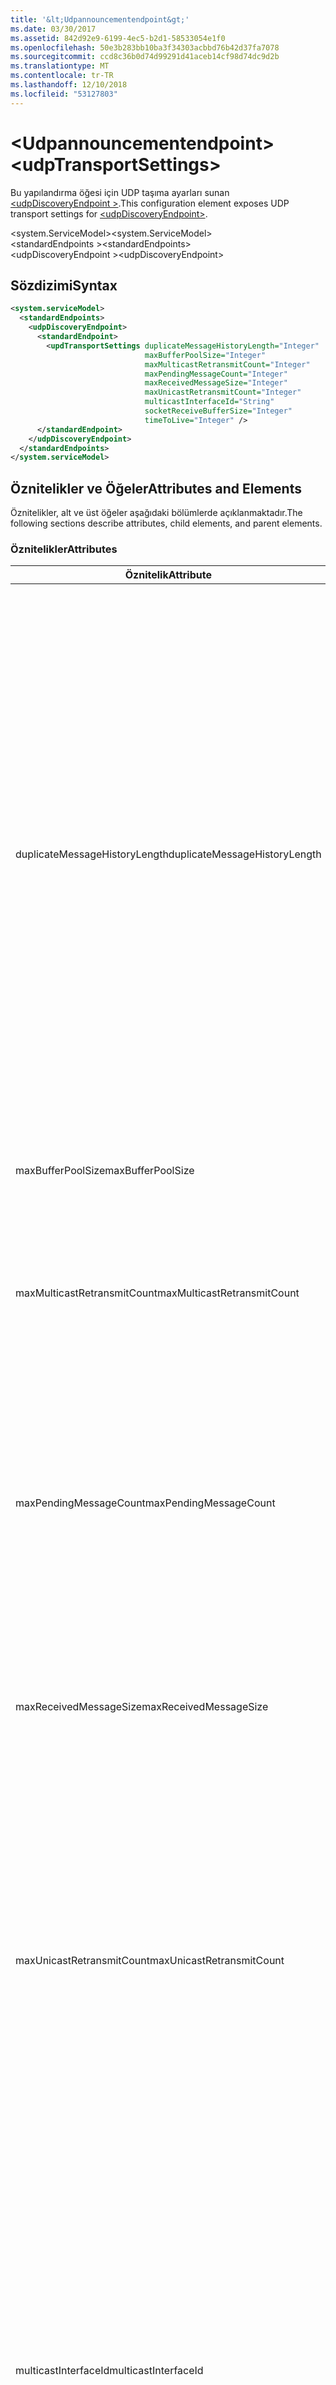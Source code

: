 ```yaml
---
title: '&lt;Udpannouncementendpoint&gt;'
ms.date: 03/30/2017
ms.assetid: 842d92e9-6199-4ec5-b2d1-58533054e1f0
ms.openlocfilehash: 50e3b283bb10ba3f34303acbbd76b42d37fa7078
ms.sourcegitcommit: ccd8c36b0d74d99291d41aceb14cf98d74dc9d2b
ms.translationtype: MT
ms.contentlocale: tr-TR
ms.lasthandoff: 12/10/2018
ms.locfileid: "53127803"
---
```

# <a name="ltudptransportsettingsgt"></a><span data-ttu-id="6fa64-102">&lt;Udpannouncementendpoint&gt;</span><span class="sxs-lookup"><span data-stu-id="6fa64-102">&lt;udpTransportSettings&gt;</span></span>
<span data-ttu-id="6fa64-103">Bu yapılandırma öğesi için UDP taşıma ayarları sunan [ \<udpDiscoveryEndpoint >](../../../../../docs/framework/configure-apps/file-schema/wcf/udpdiscoveryendpoint.md).</span><span class="sxs-lookup"><span data-stu-id="6fa64-103">This configuration element exposes UDP transport settings for [\<udpDiscoveryEndpoint>](../../../../../docs/framework/configure-apps/file-schema/wcf/udpdiscoveryendpoint.md).</span></span>  
  
<span data-ttu-id="6fa64-104">\<system.ServiceModel></span><span class="sxs-lookup"><span data-stu-id="6fa64-104">\<system.ServiceModel></span></span>  
<span data-ttu-id="6fa64-105">\<standardEndpoints ></span><span class="sxs-lookup"><span data-stu-id="6fa64-105">\<standardEndpoints></span></span>  
<span data-ttu-id="6fa64-106">\<udpDiscoveryEndpoint ></span><span class="sxs-lookup"><span data-stu-id="6fa64-106">\<udpDiscoveryEndpoint></span></span>  
  
## <a name="syntax"></a><span data-ttu-id="6fa64-107">Sözdizimi</span><span class="sxs-lookup"><span data-stu-id="6fa64-107">Syntax</span></span>  
  
```xml  
<system.serviceModel>  
  <standardEndpoints>
    <udpDiscoveryEndpoint>
      <standardEndpoint>
        <updTransportSettings duplicateMessageHistoryLength="Integer" 
                              maxBufferPoolSize="Integer" 
                              maxMulticastRetransmitCount="Integer" 
                              maxPendingMessageCount="Integer" 
                              maxReceivedMessageSize="Integer" 
                              maxUnicastRetransmitCount="Integer" 
                              multicastInterfaceId="String" 
                              socketReceiveBufferSize="Integer" 
                              timeToLive="Integer" />
      </standardEndpoint>
    </udpDiscoveryEndpoint>
  </standardEndpoints>  
</system.serviceModel>  
```  
  
## <a name="attributes-and-elements"></a><span data-ttu-id="6fa64-108">Öznitelikler ve Öğeler</span><span class="sxs-lookup"><span data-stu-id="6fa64-108">Attributes and Elements</span></span>  
 <span data-ttu-id="6fa64-109">Öznitelikler, alt ve üst öğeler aşağıdaki bölümlerde açıklanmaktadır.</span><span class="sxs-lookup"><span data-stu-id="6fa64-109">The following sections describe attributes, child elements, and parent elements.</span></span>  
  
### <a name="attributes"></a><span data-ttu-id="6fa64-110">Öznitelikler</span><span class="sxs-lookup"><span data-stu-id="6fa64-110">Attributes</span></span>  
  
|<span data-ttu-id="6fa64-111">Öznitelik</span><span class="sxs-lookup"><span data-stu-id="6fa64-111">Attribute</span></span>|<span data-ttu-id="6fa64-112">Açıklama</span><span class="sxs-lookup"><span data-stu-id="6fa64-112">Description</span></span>|  
|---------------|-----------------|  
|<span data-ttu-id="6fa64-113">duplicateMessageHistoryLength</span><span class="sxs-lookup"><span data-stu-id="6fa64-113">duplicateMessageHistoryLength</span></span>|<span data-ttu-id="6fa64-114">Yinelenen iletileri tanımlamak için taşıma tarafından kullanılan ileti karmaları en fazla sayısını belirten bir tamsayı.</span><span class="sxs-lookup"><span data-stu-id="6fa64-114">An integer that specifies the maximum number of message hashes used by the transport for identifying duplicate messages.</span></span>  <span data-ttu-id="6fa64-115">Yinelenen algılama TransportManager düzeyinde gerçekleştirilir.</span><span class="sxs-lookup"><span data-stu-id="6fa64-115">Duplicate detection will be done at the TransportManager level.</span></span> <span data-ttu-id="6fa64-116">Bu özelliğin 0 olarak ayarlanması, yinelenen algılama devre dışı bırakır.</span><span class="sxs-lookup"><span data-stu-id="6fa64-116">Setting this property to 0 disables duplicate detection.</span></span><br /><br /> <span data-ttu-id="6fa64-117">Bu öznitelik, sistem yöneticileri veya yinelenen ileti algılama algoritmalarını etkinleştirmek için geliştiricilerin sağlar.</span><span class="sxs-lookup"><span data-stu-id="6fa64-117">This attribute allows system administrators or developers to turn off duplicate message detection algorithms.</span></span> <span data-ttu-id="6fa64-118">Bu, kendi yinelenen algılama algoritması uygulamak istiyorsanız istenebilir.</span><span class="sxs-lookup"><span data-stu-id="6fa64-118">This may be desirable if you want to implement your own duplicate detection algorithm.</span></span><br /><br /> <span data-ttu-id="6fa64-119">4112 varsayılandır.</span><span class="sxs-lookup"><span data-stu-id="6fa64-119">The default is 4112.</span></span>|  
|<span data-ttu-id="6fa64-120">maxBufferPoolSize</span><span class="sxs-lookup"><span data-stu-id="6fa64-120">maxBufferPoolSize</span></span>|<span data-ttu-id="6fa64-121">Taşıma tarafından kullanılan tüm arabellek havuzu en büyük boyutunu belirten bir tamsayı.</span><span class="sxs-lookup"><span data-stu-id="6fa64-121">An integer that specifies the maximum size of any buffer pools used by the transport.</span></span>|  
|<span data-ttu-id="6fa64-122">maxMulticastRetransmitCount</span><span class="sxs-lookup"><span data-stu-id="6fa64-122">maxMulticastRetransmitCount</span></span>|<span data-ttu-id="6fa64-123">İleti (ek olarak ilk gönderme) iletilmelidir maksimum sayısını belirten bir tamsayı.</span><span class="sxs-lookup"><span data-stu-id="6fa64-123">An integer that specifies the maximum number of times the message should be retransmitted (in addition to the first send).</span></span><br /><br /> <span data-ttu-id="6fa64-124">Varsayılan değer 2'dir.</span><span class="sxs-lookup"><span data-stu-id="6fa64-124">The default is 2.</span></span>|  
|<span data-ttu-id="6fa64-125">maxPendingMessageCount</span><span class="sxs-lookup"><span data-stu-id="6fa64-125">maxPendingMessageCount</span></span>|<span data-ttu-id="6fa64-126">Aldı, ancak henüz bir tek bir kanalı örneği için InputQueue kaldırılır iletilerinin maksimum sayısını belirten bir tamsayı.</span><span class="sxs-lookup"><span data-stu-id="6fa64-126">An integer that specifies the maximum number of messages that have been received but not yet removed from the InputQueue for an individual channel instance.</span></span>  <span data-ttu-id="6fa64-127">InputQueue bekleyen ileti sayısı sınırına erişti, ileti bırakılır.</span><span class="sxs-lookup"><span data-stu-id="6fa64-127">If the InputQueue has hit its pending message count limit, the message will be dropped.</span></span><br /><br /> <span data-ttu-id="6fa64-128">Varsayılan değer 32'dir.</span><span class="sxs-lookup"><span data-stu-id="6fa64-128">The default is 32.</span></span>|  
|<span data-ttu-id="6fa64-129">maxReceivedMessageSize</span><span class="sxs-lookup"><span data-stu-id="6fa64-129">maxReceivedMessageSize</span></span>|<span data-ttu-id="6fa64-130">Bağlama tarafından işlenebilen bir ileti boyut üst sınırını belirten bir tamsayı.</span><span class="sxs-lookup"><span data-stu-id="6fa64-130">An integer that specifies the maximum size for a message that can be processed by the binding.</span></span><br /><br /> <span data-ttu-id="6fa64-131">65507 varsayılan değerdir.</span><span class="sxs-lookup"><span data-stu-id="6fa64-131">The default value is 65507.</span></span>|  
|<span data-ttu-id="6fa64-132">maxUnicastRetransmitCount</span><span class="sxs-lookup"><span data-stu-id="6fa64-132">maxUnicastRetransmitCount</span></span>|<span data-ttu-id="6fa64-133">İleti (ek olarak ilk gönderme) iletilmelidir maksimum sayısını belirten bir tamsayı.</span><span class="sxs-lookup"><span data-stu-id="6fa64-133">An integer that specifies the maximum number of times the message should be retransmitted (in addition to the first send).</span></span>  <span data-ttu-id="6fa64-134">İleti bir tek noktaya yayın adresine gönderilir ve karşılık gelen bir RelatesTo üst bilgisi ile bir yanıt iletisi alındığında, yeniden iletim erken (yapılandırılmış kaç kez yeniden göndermeden önce) sonlandırabilir.</span><span class="sxs-lookup"><span data-stu-id="6fa64-134">If the message is sent to a unicast address and a response message is received with a corresponding RelatesTo header, then retransmission may terminate early (before retransmitting the configured number of times).</span></span><br /><br /> <span data-ttu-id="6fa64-135">Varsayılan değer 1’dir.</span><span class="sxs-lookup"><span data-stu-id="6fa64-135">The default value is 1.</span></span>|  
|<span data-ttu-id="6fa64-136">multicastInterfaceId</span><span class="sxs-lookup"><span data-stu-id="6fa64-136">multicastInterfaceId</span></span>|<span data-ttu-id="6fa64-137">Çok noktaya yayın trafiğine çok ana bilgisayarlı makinelerde gönderip kullanılmalıdır ağ bağdaştırıcısı benzersiz olarak tanımlayan bir dize.</span><span class="sxs-lookup"><span data-stu-id="6fa64-137">A string that uniquely identifies the network adapter that should be used when sending and receiving multicast traffic on multi-homed machines.</span></span> <span data-ttu-id="6fa64-138">Çalışma zamanında, ardından ayarlamak için kullanılan arabirim dizinini aramak için bu öznitelik değeri aktarımını kullanacak `IP_MULTICAST_IF` ve `IPV6_MULTICAST_IF` yuva seçenekleri.</span><span class="sxs-lookup"><span data-stu-id="6fa64-138">At runtime, the transport will use this attribute value to lookup the interface index, which is then used to set the `IP_MULTICAST_IF` and `IPV6_MULTICAST_IF` socket options.</span></span>  <span data-ttu-id="6fa64-139">Aynı arabirim dizinini çok noktaya yayın grubu birleştirilirken varsa kullanılır.</span><span class="sxs-lookup"><span data-stu-id="6fa64-139">The same interface index will be used when joining a multicast group, if applicable.</span></span><br /><br /> <span data-ttu-id="6fa64-140">Varsayılan değer `null` şeklindedir.</span><span class="sxs-lookup"><span data-stu-id="6fa64-140">The default value is `null`.</span></span>|  
|<span data-ttu-id="6fa64-141">socketReceiveBufferSize</span><span class="sxs-lookup"><span data-stu-id="6fa64-141">socketReceiveBufferSize</span></span>|<span data-ttu-id="6fa64-142">Temel alınan WinSock yuva alma arabellek boyutunu belirten bir tamsayı.</span><span class="sxs-lookup"><span data-stu-id="6fa64-142">An integer that specifies the receive buffer size on the underlying WinSock socket.</span></span><br /><br /> <span data-ttu-id="6fa64-143">Bir kullanıcı teslim alma kanal veri aldığında sistem nasıl davranacağını denetlemek için Binding üstündeki bu özniteliği kullanabilirsiniz.</span><span class="sxs-lookup"><span data-stu-id="6fa64-143">A user of a receiving channel can use this attribute on the Binding to control how the system behaves when it receives data.</span></span>  <span data-ttu-id="6fa64-144">Örneğin, gelen WCF iletileri en yüksek eşik kullanan bir uygulamayı göz önünde bulundurulduğunda, bu öznitelik için daha yüksek bir değer kullanarak uygulamayı bunları işleyebilmesi için beklenirken WinSock arabellekteki karşılaştırın iletileri çalıştırmasına olanak tanır.</span><span class="sxs-lookup"><span data-stu-id="6fa64-144">For example, given an application that is consuming inbound WCF messages at the maximum threshold, using a higher value for this attribute would allow messages to stack up in the WinSock buffer while waiting for the application to be able to process them.</span></span>  <span data-ttu-id="6fa64-145">Daha düşük bir değere aynı durumda kullanarak bırakılmak iletilerinde neden olur.</span><span class="sxs-lookup"><span data-stu-id="6fa64-145">Using a lower value in the same situation would result in messages getting dropped.</span></span> <span data-ttu-id="6fa64-146">Bu öznitelik temel alınan WinSock sunan `SO_RCVBUF` yuva seçeneği. Bu öznitelik değeri en az boyutu olmalıdır `maxReceivedMessageSize`.</span><span class="sxs-lookup"><span data-stu-id="6fa64-146">This attribute exposes the underlying WinSock `SO_RCVBUF` socket option.This attribute value must be at least the size of `maxReceivedMessageSize`.</span></span>   <span data-ttu-id="6fa64-147">Bu daha küçük bir değere ayarlanması `maxReceivedMessageSize` bir çalışma zamanı özel durumuna neden.</span><span class="sxs-lookup"><span data-stu-id="6fa64-147">Setting it to a value smaller than the `maxReceivedMessageSize` will result in a runtime exception.</span></span><br /><br /> <span data-ttu-id="6fa64-148">65536 varsayılan değerdir.</span><span class="sxs-lookup"><span data-stu-id="6fa64-148">The default value is 65536.</span></span>|  
|<span data-ttu-id="6fa64-149">timeToLive</span><span class="sxs-lookup"><span data-stu-id="6fa64-149">timeToLive</span></span>|<span data-ttu-id="6fa64-150">Çok noktaya yayın paketi erişebilen ağ segment durak sayısını belirten bir tamsayı.</span><span class="sxs-lookup"><span data-stu-id="6fa64-150">An integer that specifies the number of network segment hops that a multicast packet can traverse.</span></span>  <span data-ttu-id="6fa64-151">Bu öznitelik ile ilişkili işlevselliği kullanıma sunan `IP_MULTICAST_TTL` ve `IP_TTL` yuva seçenekleri.</span><span class="sxs-lookup"><span data-stu-id="6fa64-151">This attribute exposes the functionality associated with the `IP_MULTICAST_TTL` and `IP_TTL` socket options.</span></span><br /><br /> <span data-ttu-id="6fa64-152">Varsayılan değer 1’dir.</span><span class="sxs-lookup"><span data-stu-id="6fa64-152">The default value is 1.</span></span>|  
  
### <a name="child-elements"></a><span data-ttu-id="6fa64-153">Alt Öğeler</span><span class="sxs-lookup"><span data-stu-id="6fa64-153">Child Elements</span></span>  
 <span data-ttu-id="6fa64-154">Yok.</span><span class="sxs-lookup"><span data-stu-id="6fa64-154">None.</span></span>  
  
### <a name="parent-elements"></a><span data-ttu-id="6fa64-155">Üst Öğeler</span><span class="sxs-lookup"><span data-stu-id="6fa64-155">Parent Elements</span></span>  
  
|<span data-ttu-id="6fa64-156">Öğe</span><span class="sxs-lookup"><span data-stu-id="6fa64-156">Element</span></span>|<span data-ttu-id="6fa64-157">Açıklama</span><span class="sxs-lookup"><span data-stu-id="6fa64-157">Description</span></span>|  
|-------------|-----------------|  
|[<span data-ttu-id="6fa64-158">\<udpDiscoveryEndpoint ></span><span class="sxs-lookup"><span data-stu-id="6fa64-158">\<udpDiscoveryEndpoint></span></span>](../../../../../docs/framework/configure-apps/file-schema/wcf/udpdiscoveryendpoint.md)|<span data-ttu-id="6fa64-159">Bulma bağlama sözleşme ve UDP taşıma düzeltmiştir standart bitiş noktası.</span><span class="sxs-lookup"><span data-stu-id="6fa64-159">A standard endpoint that has fixed discovery contract and UDP transport binding.</span></span>|  
  
## <a name="see-also"></a><span data-ttu-id="6fa64-160">Ayrıca Bkz.</span><span class="sxs-lookup"><span data-stu-id="6fa64-160">See Also</span></span>  
 <xref:System.ServiceModel.Discovery.UdpTransportSettings>
